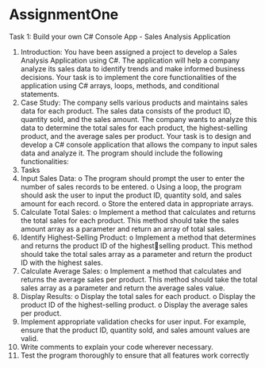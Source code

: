 # AssignmentOne
Task 1: Build your own C# Console App - Sales Analysis Application
1. Introduction: You have been assigned a project to develop a Sales Analysis Application using 
C#. The application will help a company analyze its sales data to identify trends and make 
informed business decisions. Your task is to implement the core functionalities of the 
application using C# arrays, loops, methods, and conditional statements.
2. Case Study: The company sells various products and maintains sales data for each product. 
The sales data consists of the product ID, quantity sold, and the sales amount. The company 
wants to analyze this data to determine the total sales for each product, the highest-selling 
product, and the average sales per product.
Your task is to design and develop a C# console application that allows the company to input sales 
data and analyze it. The program should include the following functionalities:
3. Tasks
1. Input Sales Data:
o The program should prompt the user to enter the number of sales records to be 
entered.
o Using a loop, the program should ask the user to input the product ID, quantity sold, 
and sales amount for each record.
o Store the entered data in appropriate arrays.
2. Calculate Total Sales:
o Implement a method that calculates and returns the total sales for each product. 
This method should take the sales amount array as a parameter and return an 
array of total sales.
3. Identify Highest-Selling Product:
o Implement a method that determines and returns the product ID of the highestselling product. This method should take the total sales array as a parameter and 
return the product ID with the highest sales.
4. Calculate Average Sales:
o Implement a method that calculates and returns the average sales per product. 
This method should take the total sales array as a parameter and return the 
average sales value.
5. Display Results:
o Display the total sales for each product.
o Display the product ID of the highest-selling product.
o Display the average sales per product.
6. Implement appropriate validation checks for user input. For example, ensure that the 
product ID, quantity sold, and sales amount values are valid.
7. Write comments to explain your code wherever necessary.
8. Test the program thoroughly to ensure that all features work correctly
